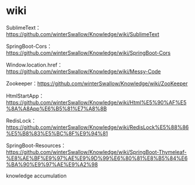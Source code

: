 # wiki
SublimeText：https://github.com/winterSwallow/Knowledge/wiki/SublimeText<br>

SpringBoot-Cors：https://github.com/winterSwallow/Knowledge/wiki/SpringBoot-Cors<br>

Window.location.href：https://github.com/winterSwallow/Knowledge/wiki/Messy-Code<br>

Zookeeper：https://github.com/winterSwallow/Knowledge/wiki/ZooKeeper<br>

HtmlStartApp：https://github.com/winterSwallow/Knowledge/wiki/Html%E5%90%AF%E5%8A%A8App%E6%B5%81%E7%A8%8B<br>

RedisLock：https://github.com/winterSwallow/Knowledge/wiki/RedisLock%E5%88%86%E5%B8%83%E5%BC%8F%E9%94%81<br>

SpringBoot-Resources：https://github.com/winterSwallow/Knowledge/wiki/SpringBoot-Thymeleaf-%E8%AE%BF%E9%97%AE%E9%9D%99%E6%80%81%E8%B5%84%E6%BA%90%E9%97%AE%E9%A2%98<br>

knowledge accumulation
